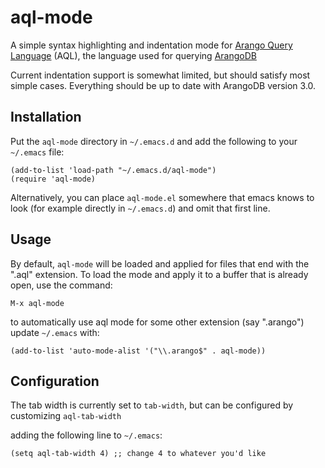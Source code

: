 # aql-mode

A simple syntax highlighting and indentation mode for [Arango Query Language](https://docs.arangodb.com/AQL/index.html) (AQL), the language used for querying [ArangoDB](http://www.arangodb.com)

Current indentation support is somewhat limited, but should satisfy most simple cases. Everything should be up to date with ArangoDB version 3.0.

Installation
------------

Put the `aql-mode` directory in `~/.emacs.d` and add the following to your `~/.emacs` file:

```
(add-to-list 'load-path "~/.emacs.d/aql-mode")
(require 'aql-mode)
```

Alternatively, you can place `aql-mode.el` somewhere that emacs knows to look (for example directly in `~/.emacs.d`) and omit that first line.

Usage
-----

By default, `aql-mode` will be loaded and applied for files that end with the ".aql" extension. To load the mode and apply it to a buffer that is already open, use the command:

```
M-x aql-mode
```

to automatically use aql mode for some other extension (say ".arango") update `~/.emacs` with:

```
(add-to-list 'auto-mode-alist '("\\.arango$" . aql-mode))
```

Configuration
-------------

The tab width is currently set to `tab-width`, but can be configured by customizing `aql-tab-width`

adding the following line to `~/.emacs`:

```
(setq aql-tab-width 4) ;; change 4 to whatever you'd like
```
